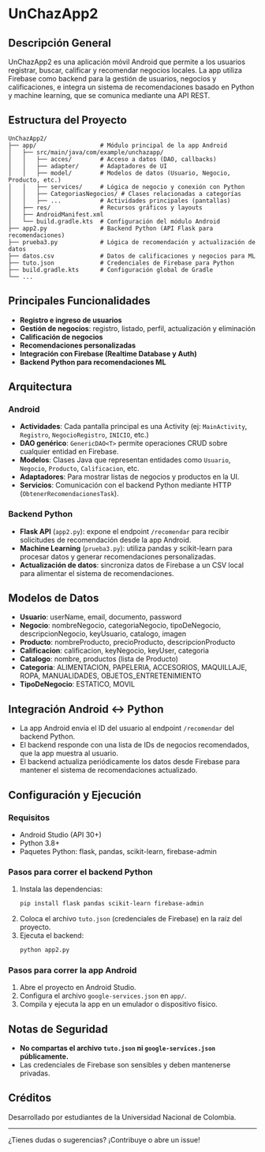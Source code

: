 # UnChazApp2

## Descripción General
UnChazApp2 es una aplicación móvil Android que permite a los usuarios registrar, buscar, calificar y recomendar negocios locales. La app utiliza Firebase como backend para la gestión de usuarios, negocios y calificaciones, e integra un sistema de recomendaciones basado en Python y machine learning, que se comunica mediante una API REST.

## Estructura del Proyecto

```
UnChazApp2/
├── app/                  # Módulo principal de la app Android
│   ├── src/main/java/com/example/unchazapp/
│   │   ├── acces/        # Acceso a datos (DAO, callbacks)
│   │   ├── adapter/      # Adaptadores de UI
│   │   ├── model/        # Modelos de datos (Usuario, Negocio, Producto, etc.)
│   │   ├── services/     # Lógica de negocio y conexión con Python
│   │   ├── CategoriasNegocios/ # Clases relacionadas a categorías
│   │   ├── ...           # Actividades principales (pantallas)
│   ├── res/              # Recursos gráficos y layouts
│   ├── AndroidManifest.xml
│   └── build.gradle.kts  # Configuración del módulo Android
├── app2.py               # Backend Python (API Flask para recomendaciones)
├── prueba3.py            # Lógica de recomendación y actualización de datos
├── datos.csv             # Datos de calificaciones y negocios para ML
├── tuto.json             # Credenciales de Firebase para Python
├── build.gradle.kts      # Configuración global de Gradle
└── ...
```

## Principales Funcionalidades
- **Registro e ingreso de usuarios**
- **Gestión de negocios**: registro, listado, perfil, actualización y eliminación
- **Calificación de negocios**
- **Recomendaciones personalizadas**
- **Integración con Firebase (Realtime Database y Auth)**
- **Backend Python para recomendaciones ML**

## Arquitectura
### Android
- **Actividades**: Cada pantalla principal es una Activity (ej: `MainActivity`, `Registro`, `NegocioRegistro`, `INICIO`, etc.)
- **DAO genérico**: `GenericDAO<T>` permite operaciones CRUD sobre cualquier entidad en Firebase.
- **Modelos**: Clases Java que representan entidades como `Usuario`, `Negocio`, `Producto`, `Calificacion`, etc.
- **Adaptadores**: Para mostrar listas de negocios y productos en la UI.
- **Servicios**: Comunicación con el backend Python mediante HTTP (`ObtenerRecomendacionesTask`).

### Backend Python
- **Flask API** (`app2.py`): expone el endpoint `/recomendar` para recibir solicitudes de recomendación desde la app Android.
- **Machine Learning** (`prueba3.py`): utiliza pandas y scikit-learn para procesar datos y generar recomendaciones personalizadas.
- **Actualización de datos**: sincroniza datos de Firebase a un CSV local para alimentar el sistema de recomendaciones.

## Modelos de Datos
- **Usuario**: userName, email, documento, password
- **Negocio**: nombreNegocio, categoriaNegocio, tipoDeNegocio, descripcionNegocio, keyUsuario, catalogo, imagen
- **Producto**: nombreProducto, precioProducto, descripcionProducto
- **Calificacion**: calificacion, keyNegocio, keyUser, categoria
- **Catalogo**: nombre, productos (lista de Producto)
- **Categoria**: ALIMENTACION, PAPELERIA, ACCESORIOS, MAQUILLAJE, ROPA, MANUALIDADES, OBJETOS_ENTRETENIMIENTO
- **TipoDeNegocio**: ESTATICO, MOVIL

## Integración Android ↔ Python
- La app Android envía el ID del usuario al endpoint `/recomendar` del backend Python.
- El backend responde con una lista de IDs de negocios recomendados, que la app muestra al usuario.
- El backend actualiza periódicamente los datos desde Firebase para mantener el sistema de recomendaciones actualizado.

## Configuración y Ejecución
### Requisitos
- Android Studio (API 30+)
- Python 3.8+
- Paquetes Python: flask, pandas, scikit-learn, firebase-admin

### Pasos para correr el backend Python
1. Instala las dependencias:
   ```bash
   pip install flask pandas scikit-learn firebase-admin
   ```
2. Coloca el archivo `tuto.json` (credenciales de Firebase) en la raíz del proyecto.
3. Ejecuta el backend:
   ```bash
   python app2.py
   ```

### Pasos para correr la app Android
1. Abre el proyecto en Android Studio.
2. Configura el archivo `google-services.json` en `app/`.
3. Compila y ejecuta la app en un emulador o dispositivo físico.

## Notas de Seguridad
- **No compartas el archivo `tuto.json` ni `google-services.json` públicamente.**
- Las credenciales de Firebase son sensibles y deben mantenerse privadas.

## Créditos
Desarrollado por estudiantes de la Universidad Nacional de Colombia.

---

¿Tienes dudas o sugerencias? ¡Contribuye o abre un issue! 